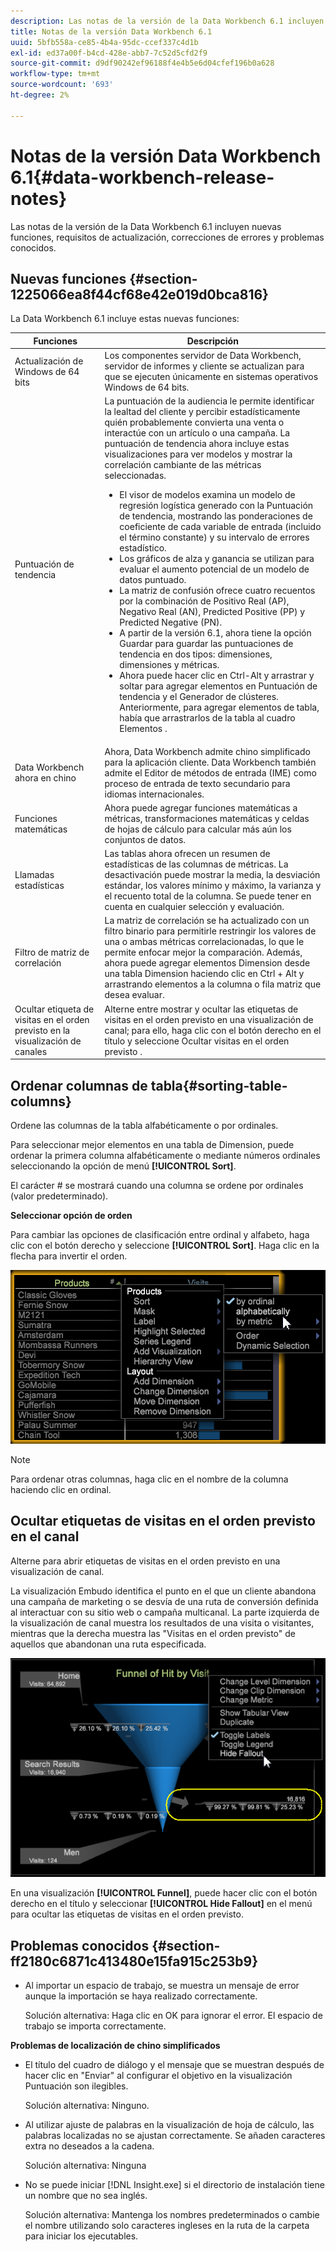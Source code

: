 ```yaml
---
description: Las notas de la versión de la Data Workbench 6.1 incluyen nuevas funciones, requisitos de actualización, correcciones de errores y problemas conocidos.
title: Notas de la versión Data Workbench 6.1
uuid: 5bfb558a-ce85-4b4a-95dc-ccef337c4d1b
exl-id: ed37a00f-b4cd-428e-abb7-7c52d5cfd2f9
source-git-commit: d9df90242ef96188f4e4b5e6d04cfef196b0a628
workflow-type: tm+mt
source-wordcount: '693'
ht-degree: 2%

---
```


# Notas de la versión Data Workbench 6.1{#data-workbench-release-notes}

Las notas de la versión de la Data Workbench 6.1 incluyen nuevas funciones, requisitos de actualización, correcciones de errores y problemas conocidos.

## Nuevas funciones {#section-1225066ea8f44cf68e42e019d0bca816}

La Data Workbench 6.1 incluye estas nuevas funciones:

| Funciones | Descripción |
|--- |--- |
| Actualización de Windows de 64 bits | Los componentes servidor de Data Workbench, servidor de informes y cliente se actualizan para que se ejecuten únicamente en sistemas operativos Windows de 64 bits. |
| Puntuación de tendencia | La puntuación de la audiencia le permite identificar la lealtad del cliente y percibir estadísticamente quién probablemente convierta una venta o interactúe con un artículo o una campaña. La puntuación de tendencia ahora incluye estas visualizaciones para ver modelos y mostrar la correlación cambiante de las métricas seleccionadas.<ul><li>El visor de modelos examina un modelo de regresión logística generado con la Puntuación de tendencia, mostrando las ponderaciones de coeficiente de cada variable de entrada (incluido el término constante) y su intervalo de errores estadístico. </li><li>Los gráficos de alza y ganancia se utilizan para evaluar el aumento potencial de un modelo de datos puntuado.</li><li>La matriz de confusión ofrece cuatro recuentos por la combinación de Positivo Real (AP), Negativo Real (AN), Predicted Positive (PP) y Predicted Negative (PN).</li> <li>A partir de la versión 6.1, ahora tiene la opción Guardar para guardar las puntuaciones de tendencia en dos tipos: dimensiones, dimensiones y métricas.</li><li>Ahora puede hacer clic en Ctrl-Alt y arrastrar y soltar para agregar elementos en Puntuación de tendencia y el Generador de clústeres. Anteriormente, para agregar elementos de tabla, había que arrastrarlos de la tabla al cuadro Elementos .</li></ul> |
| Data Workbench ahora en chino | Ahora, Data Workbench admite chino simplificado para la aplicación cliente. Data Workbench también admite el Editor de métodos de entrada (IME) como proceso de entrada de texto secundario para idiomas internacionales. |
| Funciones matemáticas | Ahora puede agregar funciones matemáticas a métricas, transformaciones matemáticas y celdas de hojas de cálculo para calcular más aún los conjuntos de datos. |
| Llamadas estadísticas | Las tablas ahora ofrecen un resumen de estadísticas de las columnas de métricas. La desactivación puede mostrar la media, la desviación estándar, los valores mínimo y máximo, la varianza y el recuento total de la columna. Se puede tener en cuenta en cualquier selección y evaluación. |
| Filtro de matriz de correlación | La matriz de correlación se ha actualizado con un filtro binario para permitirle restringir los valores de una o ambas métricas correlacionadas, lo que le permite enfocar mejor la comparación. Además, ahora puede agregar elementos Dimension desde una tabla Dimension haciendo clic en Ctrl + Alt y arrastrando elementos a la columna o fila matriz que desea evaluar. |
| Ocultar etiqueta de visitas en el orden previsto en la visualización de canales | Alterne entre mostrar y ocultar las etiquetas de visitas en el orden previsto en una visualización de canal; para ello, haga clic con el botón derecho en el título y seleccione Ocultar visitas en el orden previsto . |

## Ordenar columnas de tabla{#sorting-table-columns}

Ordene las columnas de la tabla alfabéticamente o por ordinales.

Para seleccionar mejor elementos en una tabla de Dimension, puede ordenar la primera columna alfabéticamente o mediante números ordinales seleccionando la opción de menú **[!UICONTROL Sort]**.

El carácter # se mostrará cuando una columna se ordene por ordinales (valor predeterminado).

**Seleccionar opción de orden**

Para cambiar las opciones de clasificación entre ordinal y alfabeto, haga clic con el botón derecho y seleccione **[!UICONTROL Sort]**. Haga clic en la flecha para invertir el orden.

![](assets/sort_table_alpha.png)

>[!NOTE]
>
>Para ordenar otras columnas, haga clic en el nombre de la columna haciendo clic en ordinal.

## Ocultar etiquetas de visitas en el orden previsto en el canal

Alterne para abrir etiquetas de visitas en el orden previsto en una visualización de canal.

La visualización Embudo identifica el punto en el que un cliente abandona una campaña de marketing o se desvía de una ruta de conversión definida al interactuar con su sitio web o campaña multicanal. La parte izquierda de la visualización de canal muestra los resultados de una visita o visitantes, mientras que la derecha muestra las &quot;Visitas en el orden previsto&quot; de aquellos que abandonan una ruta especificada.

![](assets/c_funnel_hide_fallout.png)

En una visualización **[!UICONTROL Funnel]**, puede hacer clic con el botón derecho en el título y seleccionar **[!UICONTROL Hide Fallout]** en el menú para ocultar las etiquetas de visitas en el orden previsto.

## Problemas conocidos {#section-ff2180c6871c413480e15fa915c253b9}

* Al importar un espacio de trabajo, se muestra un mensaje de error aunque la importación se haya realizado correctamente.

   Solución alternativa: Haga clic en OK para ignorar el error. El espacio de trabajo se importa correctamente.

**Problemas de localización de chino simplificados**

* El título del cuadro de diálogo y el mensaje que se muestran después de hacer clic en &quot;Enviar&quot; al configurar el objetivo en la visualización Puntuación son ilegibles.

   Solución alternativa: Ninguno.
* Al utilizar ajuste de palabras en la visualización de hoja de cálculo, las palabras localizadas no se ajustan correctamente. Se añaden caracteres extra no deseados a la cadena.

   Solución alternativa: Ninguna
* No se puede iniciar [!DNL Insight.exe] si el directorio de instalación tiene un nombre que no sea inglés.

   Solución alternativa: Mantenga los nombres predeterminados o cambie el nombre utilizando solo caracteres ingleses en la ruta de la carpeta para iniciar los ejecutables.
